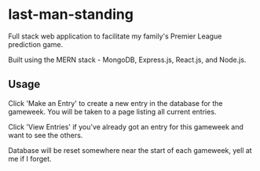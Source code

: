 # last-man-standing

Full stack web application to facilitate my family's Premier League prediction game. 

Built using the MERN stack - MongoDB, Express.js, React.js, and Node.js.

## Usage

Click 'Make an Entry' to create a new entry in the database for the gameweek. You will be taken to a page listing all current entries.

Click 'View Entries' if you've already got an entry for this gameweek and want to see the others. 

Database will be reset somewhere near the start of each gameweek, yell at me if I forget. 
